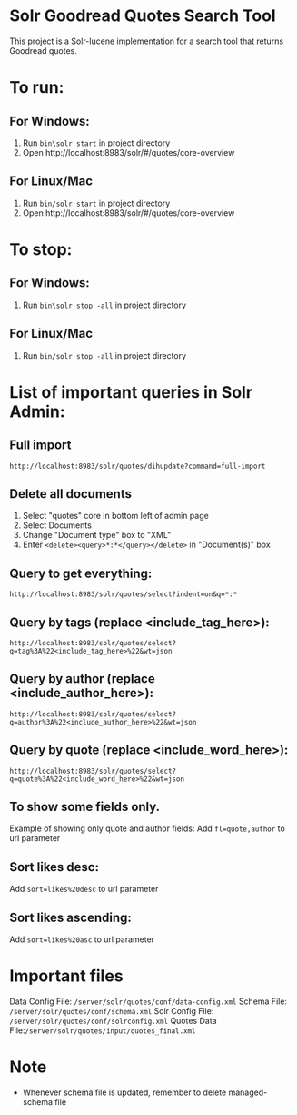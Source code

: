 # Solr Goodread Quotes Search Tool
This project is a Solr-lucene implementation for a search tool that returns Goodread quotes.

# To run:
## For Windows:
1. Run `bin\solr start` in project directory
2. Open http://localhost:8983/solr/#/quotes/core-overview

## For Linux/Mac
1. Run `bin/solr start` in project directory
2. Open http://localhost:8983/solr/#/quotes/core-overview

# To stop:
## For Windows:
1. Run `bin\solr stop -all` in project directory

## For Linux/Mac
1. Run `bin/solr stop -all` in project directory

# List of important queries in Solr Admin:
## Full import
`http://localhost:8983/solr/quotes/dihupdate?command=full-import`

## Delete all documents
1. Select "quotes" core in bottom left of admin page
2. Select Documents
3. Change "Document type" box to "XML"
4. Enter `<delete><query>*:*</query></delete>` in "Document(s)" box

## Query to get everything:
`http://localhost:8983/solr/quotes/select?indent=on&q=*:*`

## Query by tags (replace <include_tag_here>):
`http://localhost:8983/solr/quotes/select?q=tag%3A%22<include_tag_here>%22&wt=json`

## Query by author (replace <include_author_here>):
`http://localhost:8983/solr/quotes/select?q=author%3A%22<include_author_here>%22&wt=json`

## Query by quote (replace <include_word_here>):
`http://localhost:8983/solr/quotes/select?q=quote%3A%22<include_word_here>%22&wt=json`


## To show some fields only. 
Example of showing only quote and author fields:
Add `fl=quote,author` to url parameter

## Sort likes desc:
Add `sort=likes%20desc` to url parameter

## Sort likes ascending:
Add `sort=likes%20asc` to url parameter

# Important files
Data Config File: `/server/solr/quotes/conf/data-config.xml`
Schema File: `/server/solr/quotes/conf/schema.xml`
Solr Config File: `/server/solr/quotes/conf/solrconfig.xml`
Quotes Data File:`/server/solr/quotes/input/quotes_final.xml`

# Note
- Whenever schema file is updated, remember to delete managed-schema file
